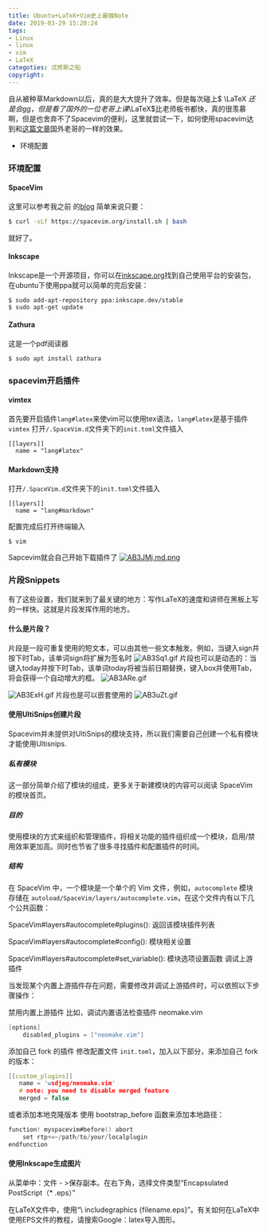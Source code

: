 ```yaml
---
title: Ubuntu+LaTeX+Vim史上最强Note
date: 2019-03-29 15:20:24
tags:
- Linux
- linux
- vim
- LaTeX
categoties: 忒修斯之船
copyright:
---
```

自从被种草Markdown以后，真的是大大提升了效率。但是每次碰上$ \LaTeX $还是会gg，但是看了国外的一位老哥上课$\LaTeX$比老师板书都快，真的很羡慕啊，但是也舍弃不了Spacevim的便利，这里就尝试一下，如何使用spacevim达到和[这篇文章](https://castel.dev/post/lecture-notes-1/)国外老哥的一样的效果。

+ 环境配置

### 环境配置
#### SpaceVim
这里可以参考我之前 的[blog](http://jinzhnegxu.online/2019/02/11/vim%E7%9A%84%E6%96%B0%E7%94%9F-Spacevim/)
简单来说只要：
```bash
$ curl -sLf https://spacevim.org/install.sh | bash
```
就好了。
#### Inkscape
Inkscape是一个开源项目，你可以在[inkscape.org](https://inkscape.org/)找到自己使用平台的安装包，在ubuntu下使用ppa就可以简单的完后安装：
```bash'
$ sudo add-apt-repository ppa:inkscape.dev/stable
$ sudo apt-get update
```
#### Zathura
这是一个pdf阅读器
```bash
$ sudo apt install zathura
```

### spacevim开启插件
#### vimtex
首先要开启插件`lang#latex`来使vim可以使用tex语法，`lang#latex`是基于插件`vimtex`
打开`/.SpaceVim.d`文件夹下的`init.toml`文件插入
```
[[layers]]
  name = "lang#latex"
```
#### Markdown支持
打开`/.SpaceVim.d`文件夹下的`init.toml`文件插入
```
[[layers]]
  name = "lang#markdown"
```
配置完成后打开终端输入
```
$ vim
```
Sapcevim就会自己开始下载插件了
[![AB3JMj.md.png](https://s2.ax1x.com/2019/03/29/AB3JMj.md.png)](https://imgchr.com/i/AB3JMj)
### 片段Snippets
有了这些设置，我们就来到了最关键的地方：写作LaTeX的速度和讲师在黑板上写的一样快。这就是片段发挥作用的地方。

#### 什么是片段？
片段是一段可重复使用的短文本，可以由其他一些文本触发。例如，当键入sign并按下时Tab，该单词sign将扩展为签名时
<img src="https://s2.ax1x.com/2019/03/29/AB3Sq1.gif" alt="AB3Sq1.gif" border="0" />
片段也可以是动态的：当键入today并按下时Tab，该单词today将被当前日期替换，键入box并使用Tab，将会获得一个自动增大的框。
<img src="https://s2.ax1x.com/2019/03/29/AB3ARe.gif" alt="AB3ARe.gif" border="0" />

<img src="https://s2.ax1x.com/2019/03/29/AB3ExH.gif" alt="AB3ExH.gif" border="0" />
片段也是可以嵌套使用的
<img src="https://s2.ax1x.com/2019/03/29/AB3uZt.gif" alt="AB3uZt.gif" border="0" />

#### 使用UltiSnips创建片段
Spacevim并未提供对UltiSnips的模块支持，所以我们需要自己创建一个私有模块才能使用Ultisnips.

##### 私有模块
这一部分简单介绍了模块的组成，更多关于新建模块的内容可以阅读 SpaceVim 的模块首页。

##### 目的

使用模块的方式来组织和管理插件，将相关功能的插件组织成一个模块，启用/禁用效率更加高。同时也节省了很多寻找插件和配置插件的时间。

##### 结构

在 SpaceVim 中，一个模块是一个单个的 Vim 文件，例如，`autocomplete` 模块存储在 `autoload/SpaceVim/layers/autocomplete.vim`，在这个文件内有以下几个公共函数：

SpaceVim#layers#autocomplete#plugins(): 返回该模块插件列表

SpaceVim#layers#autocomplete#config(): 模块相关设置

SpaceVim#layers#autocomplete#set_variable(): 模块选项设置函数
调试上游插件

当发现某个内置上游插件存在问题，需要修改并调试上游插件时，可以依照以下步骤操作：

禁用内置上游插件 比如，调试内置语法检查插件 neomake.vim
```c
[options]
    disabled_plugins = ["neomake.vim"]
```
添加自己 fork 的插件 修改配置文件 `init.toml`，加入以下部分，来添加自己 fork 的版本：
```c
[[custom_plugins]]
   name = 'wsdjeg/neomake.vim'
   # note: you need to disable merged feature
   merged = false
```
或者添加本地克隆版本 使用 bootstrap_before 函数来添加本地路径：
```c
function! myspacevim#before() abort
    set rtp+=~/path/to/your/localplugin
endfunction
```
#### 使用Inkscape生成图片
从菜单中：文件 - >保存副本。在右下角，选择文件类型“Encapsulated PostScript（* .eps）”

在LaTeX文件中，使用“\ includegraphics {filename.eps}”。有关如何在LaTeX中使用EPS文件的教程，请搜索Google：latex导入图形。
